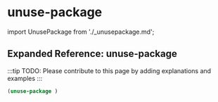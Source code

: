 # unuse-package

import UnusePackage from './_unusepackage.md';

<UnusePackage />

## Expanded Reference: unuse-package

:::tip
TODO: Please contribute to this page by adding explanations and examples
:::

```lisp
(unuse-package )
```
